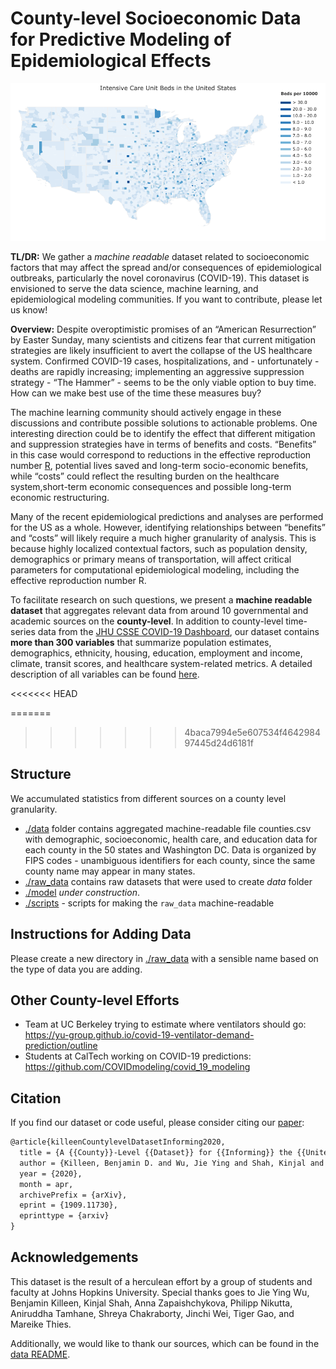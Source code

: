 # County-level Socioeconomic Data for Predictive Modeling of Epidemiological Effects

![County-level Number of Intensive Care Unit Beds](visualizations/icu_beds.png "icubeds")

**TL/DR:** We gather a *machine readable* dataset related to socioeconomic factors that may affect the spread and/or consequences of epidemiological outbreaks, particularly the novel coronavirus (COVID-19). This dataset is envisioned to serve the data science, machine learning, and epidemiological modeling communities. If you want to contribute, please let us know!

**Overview:** Despite overoptimistic promises of an “American Resurrection” by Easter Sunday, many scientists and citizens fear that current mitigation strategies are likely insufficient to avert the collapse of the US healthcare system. Confirmed COVID-19 cases, hospitalizations, and - unfortunately - deaths are rapidly increasing; implementing an aggressive suppression strategy - “The Hammer” - seems to be the only viable option to buy time. How can we make best use of the time these measures buy?

The machine learning community should actively engage in these discussions and contribute possible solutions to actionable problems.
One interesting direction could be to identify the effect that different mitigation and suppression strategies have in terms of benefits and costs. “Benefits” in this case would correspond to reductions in the effective reproduction number [R](https://www.ncbi.nlm.nih.gov/pubmed/8261248), potential lives saved and long-term socio-economic benefits, while “costs” could reflect the resulting burden on the healthcare system,short-term economic consequences and possible long-term economic restructuring. 

Many of the recent epidemiological predictions and analyses are performed for the US as a whole. However, identifying relationships between “benefits” and “costs” will likely require a much higher granularity of analysis. 
This is because highly localized contextual factors, such as population density, demographics or primary means of transportation, will affect critical parameters for computational epidemiological modeling, including the effective reproduction number R. 

To facilitate research on such questions, we present a **machine readable dataset** that aggregates relevant data from around 10 governmental and academic sources on the **county-level**. In addition to county-level time-series data from the [JHU CSSE COVID-19 Dashboard](https://github.com/CSSEGISandData/COVID-19), our dataset contains **more than 300 variables** that summarize population estimates, demographics, ethnicity, housing, education, employment and income, climate, transit scores, and healthcare system-related metrics. A detailed description of all variables can be found [here](https://github.com/JieYingWu/COVID-19_US_County-level_Summaries/tree/master/data).

<<<<<<< HEAD

=======
>>>>>>> 4baca7994e5e607534f464298497445d24d6181f
## Structure

We accumulated statistics from different sources on a county level granularity.
- [./data](https://github.com/JieYingWu/COVID-19_US_County-level_Summaries/tree/master/data) folder contains aggregated machine-readable file counties.csv with demographic, socioeconomic, health care, and education data for each county in the 50 states and Washington DC. Data is organized by FIPS codes - unambiguous identifiers for each county, since the same county name may appear in many states.
-  [./raw_data](https://github.com/JieYingWu/COVID-19_US_County-level_Summaries/tree/master/raw_data) contains raw datasets that were used to create *data* folder
- [./model](https://github.com/JieYingWu/COVID-19_US_County-level_Summaries/tree/master/model) *under construction*.
- [./scripts](https://github.com/JieYingWu/COVID-19_US_County-level_Summaries/tree/master/scripts) - scripts for making the `raw_data` machine-readable

## Instructions for Adding Data

Please create a new directory in [./raw_data](https://github.com/JieYingWu/disease_spread/raw_data)
with a sensible name based on the type of data you are adding.

## Other County-level Efforts
* Team at UC Berkeley trying to estimate where ventilators should go: https://yu-group.github.io/covid-19-ventilator-demand-prediction/outline
* Students at CalTech working on COVID-19 predictions: https://github.com/COVIDmodeling/covid_19_modeling 

## Citation

If you find our dataset or code useful, please consider citing our [paper](https://arxiv.org/abs/2004.00756):
```latex
@article{killeenCountylevelDatasetInforming2020,
  title = {A {{County}}-Level {{Dataset}} for {{Informing}} the {{United States}}' {{Response}} to {{COVID}}-19},
  author = {Killeen, Benjamin D. and Wu, Jie Ying and Shah, Kinjal and Zapaishchykova, Anna and Nikutta, Philipp and Tamhane, Aniruddha and Chakraborty, Shreya and Wei, Jinchi and Gao, Tiger and Thies, Mareike and Unberath, Mathias},
  year = {2020},
  month = apr,
  archivePrefix = {arXiv},
  eprint = {1909.11730},
  eprinttype = {arxiv}
}
```

## Acknowledgements
This dataset is the result of a herculean effort by a group of students and faculty at Johns Hopkins University. Special thanks goes to Jie Ying Wu, Benjamin Killeen, Kinjal Shah, Anna Zapaishchykova, Philipp Nikutta, Aniruddha Tamhane, Shreya Chakraborty, Jinchi Wei, Tiger Gao, and Mareike Thies.

Additionally, we would like to thank our sources, which can be found in the [data README](https://github.com/JieYingWu/COVID-19_US_County-level_Summaries/tree/master/data).
